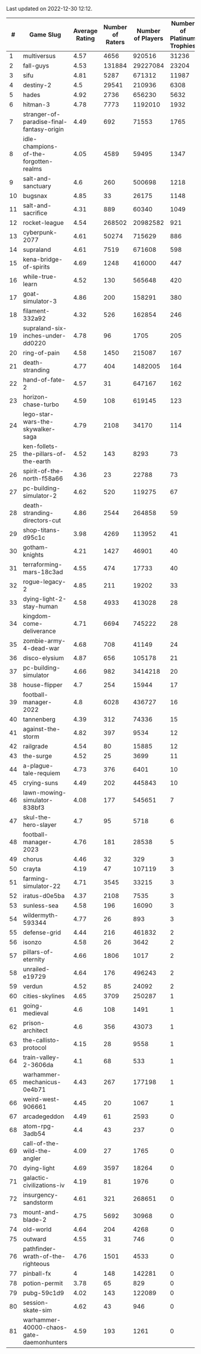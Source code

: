 Last updated on 2022-12-30 12:12.


|#|Game Slug|Average Rating|Number of Raters|Number of Players|Number of Platinum Trophies|Max Rarity (%)|
|---|---|---|---|---|---|---|
|1|multiversus|4.57|4656|920516|31236|76|
|2|fall-guys|4.53|131884|29227084|23204|8|
|3|sifu|4.81|5287|671312|11987|96|
|4|destiny-2|4.5|29541|210936|6308|94|
|5|hades|4.92|2736|656230|5632|89|
|6|hitman-3|4.78|7773|1192010|1932|48|
|7|stranger-of-paradise-final-fantasy-origin|4.49|692|71553|1765|98|
|8|idle-champions-of-the-forgotten-realms|4.05|4589|59495|1347|15|
|9|salt-and-sanctuary|4.6|260|500698|1218|83|
|10|bugsnax|4.85|33|26175|1148|97|
|11|salt-and-sacrifice|4.31|889|60340|1049|91|
|12|rocket-league|4.54|268502|20982582|921|77|
|13|cyberpunk-2077|4.61|50274|715629|886|64|
|14|supraland|4.61|7519|671608|598|99|
|15|kena-bridge-of-spirits|4.69|1248|416000|447|94|
|16|while-true-learn|4.52|130|565648|420|93|
|17|goat-simulator-3|4.86|200|158291|380|91|
|18|filament-332a92|4.32|526|162854|246|93|
|19|supraland-six-inches-under-dd0220|4.78|96|1705|205|99|
|20|ring-of-pain|4.58|1450|215087|167|96|
|21|death-stranding|4.77|404|1482005|164|91|
|22|hand-of-fate-2|4.57|31|647167|162|72|
|23|horizon-chase-turbo|4.59|108|619145|123|88|
|24|lego-star-wars-the-skywalker-saga|4.79|2108|34170|114|97|
|25|ken-follets-the-pillars-of-the-earth|4.52|143|8293|73|46|
|26|spirit-of-the-north-f58a66|4.36|23|22788|73|64|
|27|pc-building-simulator-2|4.62|520|119275|67|74|
|28|death-stranding-directors-cut|4.86|2544|264858|59|88|
|29|shop-titans-d95c1c|3.98|4269|113952|41|97|
|30|gotham-knights|4.21|1427|46901|40|21|
|31|terraforming-mars-18c3ad|4.55|474|17733|40|47|
|32|rogue-legacy-2|4.85|211|19202|33|2|
|33|dying-light-2-stay-human|4.58|4933|413028|28|4|
|34|kingdom-come-deliverance|4.71|6694|745222|28|30|
|35|zombie-army-4-dead-war|4.68|708|41149|24|67|
|36|disco-elysium|4.87|656|105178|21|28|
|37|pc-building-simulator|4.66|982|3414218|20|48|
|38|house-flipper|4.7|254|15944|17|94|
|39|football-manager-2022|4.8|6028|436727|16|49|
|40|tannenberg|4.39|312|74336|15|88|
|41|against-the-storm|4.82|397|9534|12|34|
|42|railgrade|4.54|80|15885|12|98|
|43|the-surge|4.52|25|3699|11|94|
|44|a-plague-tale-requiem|4.73|376|6401|10|91|
|45|crying-suns|4.49|202|445843|10|65|
|46|lawn-mowing-simulator-838bf3|4.08|177|545651|7|86|
|47|skul-the-hero-slayer|4.7|95|5718|6|96|
|48|football-manager-2023|4.76|181|28538|5|79|
|49|chorus|4.46|32|329|3|86|
|50|crayta|4.19|47|107119|3|23|
|51|farming-simulator-22|4.71|3545|33215|3|78|
|52|iratus-d0e5ba|4.37|2108|7535|3|85|
|53|sunless-sea|4.58|196|16090|3|36|
|54|wildermyth-593344|4.77|26|893|3|13|
|55|defense-grid|4.44|216|461832|2|80|
|56|isonzo|4.58|26|3642|2|58|
|57|pillars-of-eternity|4.66|1806|1017|2|80|
|58|unrailed-e19729|4.64|176|496243|2|7|
|59|verdun|4.52|85|24092|2|75|
|60|cities-skylines|4.65|3709|250287|1|72|
|61|going-medieval|4.6|108|1491|1|66|
|62|prison-architect|4.6|356|43073|1|31|
|63|the-callisto-protocol|4.15|28|9558|1|93|
|64|train-valley-2-3606da|4.1|68|533|1|89|
|65|warhammer-mechanicus-0e4b71|4.43|267|177198|1|24|
|66|weird-west-906661|4.45|20|1067|1|84|
|67|arcadegeddon|4.49|61|2593|0|91|
|68|atom-rpg-3adb54|4.4|43|237|0|97|
|69|call-of-the-wild-the-angler|4.09|27|1765|0|53|
|70|dying-light|4.69|3597|18264|0|95|
|71|galactic-civilizations-iv|4.19|81|1976|0|80|
|72|insurgency-sandstorm|4.61|321|268651|0|6|
|73|mount-and-blade-2|4.75|5692|30968|0|20|
|74|old-world|4.64|204|4268|0|83|
|75|outward|4.55|31|746|0|73|
|76|pathfinder-wrath-of-the-righteous|4.76|1501|4533|0|47|
|77|pinball-fx|4|148|142281|0|86|
|78|potion-permit|3.78|65|829|0|98|
|79|pubg-59c1d9|4.02|143|122089|0|73|
|80|session-skate-sim|4.62|43|946|0|25|
|81|warhammer-40000-chaos-gate-daemonhunters|4.59|193|1261|0|70|
